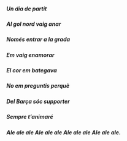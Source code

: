 ##### Un dia de partit 
##### Al gol nord vaig anar 
##### Només entrar a la grada 
##### Em vaig enamorar 
##### El cor em bategava 
##### No em preguntis perquè 
##### Del Barça sóc supporter 
##### Sempre t’animaré 
##### Ale ale ale Ale ale ale Ale ale ale Ale ale ale. 
